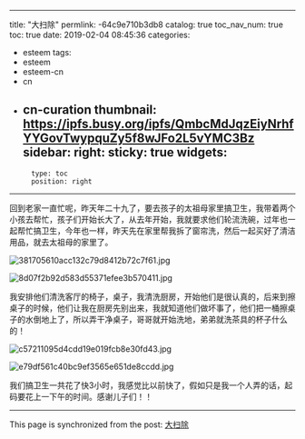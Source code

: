 
---
title: "大扫除"
permlink: -64c9e710b3db8
catalog: true
toc_nav_num: true
toc: true
date: 2019-02-04 08:45:36
categories:
- esteem
tags:
- esteem
- esteem-cn
- cn
- cn-curation
thumbnail: https://ipfs.busy.org/ipfs/QmbcMdJqzEiyNrhfYYGovTwypquZy5f8wJFo2L5vYMC3Bz
sidebar:
    right:
        sticky: true
widgets:
    -
        type: toc
        position: right
---


回到老家一直忙呢，昨天年二十九了，要去孩子的太祖母家里搞卫生，我带着两个小孩去帮忙，孩子们开始长大了，从去年开始，我就要求他们轮流洗碗，过年也一起帮忙搞卫生，今年也一样，昨天先在家里帮我拆了窗帘洗，然后一起买好了清洁用品，就去太祖母的家里了。

![381705610acc132c79d8412b72c7f61.jpg](https://ipfs.busy.org/ipfs/QmbcMdJqzEiyNrhfYYGovTwypquZy5f8wJFo2L5vYMC3Bz)

![8d07f2b92d583d55371efee3b570411.jpg](https://ipfs.busy.org/ipfs/QmUDiST1cKQVKAg4Tyv2tRFLgVfrHaH92KpjsLCSQs7Q5S)

我安排他们清洗客厅的椅子，桌子，我清洗厨房，开始他们是很认真的，后来到擦桌子的时候，他们让我在厨房先别出来，我就知道他们做坏事了，他们把一桶擦桌子的水倒地上了，所以弄干净桌子，哥哥就开始洗地，弟弟就洗茶具的杯子什么的！

![c57211095d4cdd19e019fcb8e30fd43.jpg](https://ipfs.busy.org/ipfs/QmWR7RUeCpesAWvRNUbt4X4nrKmtPWvu9EGqKyATpETWwb)

![e79df561c40bc9ef3565e651de8ccdd.jpg](https://ipfs.busy.org/ipfs/QmPXSa6ZScsRNspERdNMABtnG677XQVYnGHGzbTwcnzzpW)

我们搞卫生一共花了快3小时，我感觉比以前快了，假如只是我一个人弄的话，起码要花上一下午的时间。感谢儿子们！！

- - -

This page is synchronized from the post: [大扫除](https://steemit.com/@cherryzz/-64c9e710b3db8)
